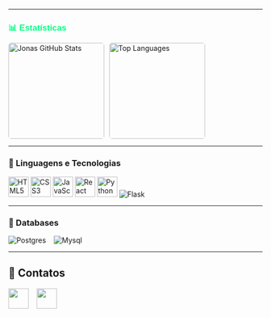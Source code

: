 
---

<h2 style="font-size: 1.2em; color: rgb(0, 255, 128); font-family: Arial, sans-serif;">
    📊 Estatísticas
</h2>

<div style="display: flex; gap: 10px;">
    <img 
        alt="Jonas GitHub Stats" 
        src="https://github-readme-streak-stats.herokuapp.com?user=Jonaslima07&theme=dark&hide_border=falso&locale=pt_BR&short_numbers=falso" 
        height="190" 
        style="border-radius: 5px;" />
    <img  
        alt="Top Languages" 
        src="https://github-readme-stats.vercel.app/api/top-langs/?username=Jonaslima07&show_icons=true&theme=dark&locale=pt-br&layout=compact" 
        height="190" 
        style="border-radius: 5px;" />
</div>

---

### 🤖 Linguagens e Tecnologias

<div>
    <img alt="HTML5" title="HTML5" width="40px" src="https://cdn.jsdelivr.net/gh/devicons/devicon@latest/icons/html5/html5-original.svg" />
    <img alt="CSS3" title="CSS3" width="40px" src="https://cdn.jsdelivr.net/gh/devicons/devicon@latest/icons/css3/css3-original.svg" />
    <img alt="JavaScript" title="JavaScript" width="40px" src="https://cdn.jsdelivr.net/gh/devicons/devicon@latest/icons/javascript/javascript-original.svg" />
    <img alt="React" title="React" width="40px" src="https://cdn.jsdelivr.net/gh/devicons/devicon@latest/icons/react/react-original.svg" />
    <img alt="Python" title="Python" width="40px" src="https://cdn.jsdelivr.net/gh/devicons/devicon@latest/icons/python/python-original.svg" />
<!--     <img alt="Java" title="Java" width="45px" src="https://cdn.jsdelivr.net/gh/devicons/devicon@latest/icons/java/java-original-wordmark.svg" /> -->
    <img alt="Flask" title="Flask" src="https://img.shields.io/badge/flask-%23000.svg?style=for-the-badge&logo=flask&logoColor=white" />
</div>

---

### 🎲 Databases

<div>
    <img 
        alt="Postgres" 
        title="Postgres" 
        src="https://img.shields.io/badge/PostgreSQL-316192?style=for-the-badge&logo=postgresql&logoColor=white" />
    &nbsp;&nbsp;
    <img 
        alt="Mysql" 
        title="Mysql"  
        src="https://img.shields.io/badge/mysql-4479A1.svg?style=for-the-badge&logo=mysql&logoColor=white" />
</div>

---
## 📲 Contatos


<div> 
<a href="https://www.linkedin.com/in/jonas-lima-a14b0026a/" target="_blank"><img src="https://github.com/user-attachments/assets/18b7e111-8138-4bbf-9476-cf1dff1cdba1" target="_blank" style="width: 40px; height: 40px;"></a> &nbsp;&nbsp;
<a href = "mailto:jonaslimastz@gmail.com"> <img src="https://github.com/user-attachments/assets/a95cc1b8-2406-4809-8029-32907c1ecb33" target="_blank" style="width: 40px; height: 40px;"></a>
</div>

